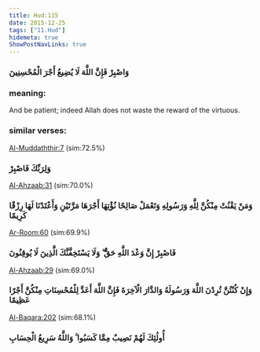 ```yaml
---
title: Hud:115
date: 2015-12-25
tags: ["11.Hud"]
hidemeta: true 
ShowPostNavLinks: true 
---
```

### وَاصْبِرْ فَإِنَّ اللَّهَ لَا يُضِيعُ أَجْرَ الْمُحْسِنِينَ
### meaning: 
And be patient; indeed Allah does not waste the reward of the virtuous.
### similar verses: 

[Al-Muddaththir:7](/74/7) (sim:72.5%)

### وَلِرَبِّكَ فَاصْبِرْ

[Al-Ahzaab:31](/33/31) (sim:70.0%)

### وَمَنْ يَقْنُتْ مِنْكُنَّ لِلَّهِ وَرَسُولِهِ وَتَعْمَلْ صَالِحًا نُؤْتِهَا أَجْرَهَا مَرَّتَيْنِ وَأَعْتَدْنَا لَهَا رِزْقًا كَرِيمًا

[Ar-Room:60](/30/60) (sim:69.9%)

### فَاصْبِرْ إِنَّ وَعْدَ اللَّهِ حَقٌّ ۖ وَلَا يَسْتَخِفَّنَّكَ الَّذِينَ لَا يُوقِنُونَ

[Al-Ahzaab:29](/33/29) (sim:69.0%)

### وَإِنْ كُنْتُنَّ تُرِدْنَ اللَّهَ وَرَسُولَهُ وَالدَّارَ الْآخِرَةَ فَإِنَّ اللَّهَ أَعَدَّ لِلْمُحْسِنَاتِ مِنْكُنَّ أَجْرًا عَظِيمًا

[Al-Baqara:202](/2/202) (sim:68.1%)

### أُولَٰئِكَ لَهُمْ نَصِيبٌ مِمَّا كَسَبُوا ۚ وَاللَّهُ سَرِيعُ الْحِسَابِ
